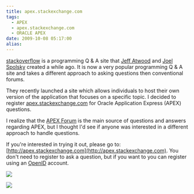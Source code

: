 ```yaml
---
title: apex.stackexchange.com
tags:
  - APEX
  - apex.stackexchange.com
  - ORACLE APEX
date: 2009-10-08 05:17:00
alias:
---
```


[stackoverflow](http://stackoverflow.com/) is a programming Q & A site that  [Jeff Atwood](http://www.codinghorror.com/blog/) and [Joel Spolsky](http://www.joelonsoftware.com/) created a while ago. It is now a very popular programming Q & A site and takes a different approach to asking questions then conventional forums.

They recently launched a site which allows individuals to host their own version of the application that focuses on a specific topic. I decided to register [apex.stackexchange.com](http://apex.stackexchange.com) for Oracle Application Express (APEX) questions. 

I realize that the [APEX Forum](http://forums.oracle.com/forums/forum.jspa?forumID=137&start=0) is the main source of questions and answers regarding APEX, but I thought I'd see if anyone was interested in a different approach to handle questions.

If you're interested in trying it out, please go to: [http://apex.stackexchange.com](http://apex.stackexchange.com). You don't need to register to ask a question, but if you want to you can register using an [OpenID](http://openid.net/) account.

[![](http://3.bp.blogspot.com/_33EF80fk9sM/Ss3K2CIjAVI/AAAAAAAADrU/KnXW0KMjaLs/s400/question.png)](http://3.bp.blogspot.com/_33EF80fk9sM/Ss3K2CIjAVI/AAAAAAAADrU/KnXW0KMjaLs/s1600-h/question.png)

[![](http://3.bp.blogspot.com/_33EF80fk9sM/Ss3LBAODg2I/AAAAAAAADrc/xiaHoN_eYvA/s400/question_2.PNG)](http://3.bp.blogspot.com/_33EF80fk9sM/Ss3LBAODg2I/AAAAAAAADrc/xiaHoN_eYvA/s1600-h/question_2.PNG)